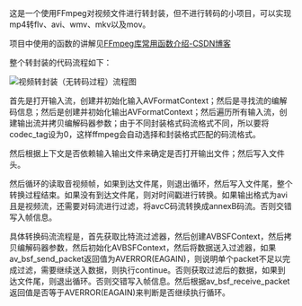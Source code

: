 这是一个使用FFmpeg对视频文件进行转封装，但不进行转码的小项目，可以实现mp4转flv、avi、wmv、mkv以及mov。

项目中使用的函数的讲解见[FFmpeg库常用函数介绍-CSDN博客](https://blog.csdn.net/m0_51496461/article/details/135315126?spm=1001.2014.3001.5502)

整个转封装的代码流程如下：

![视频转封装（无转码过程）流程图](https://github.com/zn111111/FFmpeg_Learning_Projects/assets/96569348/93cd29c3-1b8f-4291-805a-4e52952e49a6)


首先是打开输入流，创建并初始化输入AVFormatContext；然后是寻找流的编解码信息；然后是创建并初始化输出AVFormatContext；然后遍历所有输入流，创建输出流并拷贝编解码器参数；由于不同封装格式码流格式不同，所以要将codec_tag设为0，这样ffmpeg会自动选择和封装格式匹配的码流格式。

然后根据上下文是否依赖输入输出文件来确定是否打开输出文件；然后写入文件头。

然后循环的读取音视频帧，如果到达文件尾，则退出循环，然后写入文件尾，整个转换过程结束。如果没有到达文件尾，则对时间戳进行转换。如果输出格式为avi且是视频流，还需要对码流进行过滤，将avcC码流转换成annexB码流。否则交错写入帧信息。

具体转换码流流程是，首先获取比特流过滤器，然后创建AVBSFContext，然后拷贝编解码器参数，然后初始化AVBSFContext，然后将数据送入过滤器，如果av_bsf_send_packet返回值为AVERROR(EAGAIN)，则说明单个packet不足以完成过滤，需要继续送入数据，则执行continue。否则获取过滤后的数据，如果到达文件尾，则退出循环。否则交错写入帧信息。然后根据av_bsf_receive_packet返回值是否等于AVERROR(EAGAIN)来判断是否继续执行循环。
